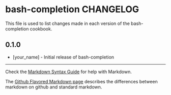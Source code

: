 bash-completion CHANGELOG
=========================

This file is used to list changes made in each version of the bash-completion cookbook.

0.1.0
-----
- [your_name] - Initial release of bash-completion

- - -
Check the [Markdown Syntax Guide](http://daringfireball.net/projects/markdown/syntax) for help with Markdown.

The [Github Flavored Markdown page](http://github.github.com/github-flavored-markdown/) describes the differences between markdown on github and standard markdown.
